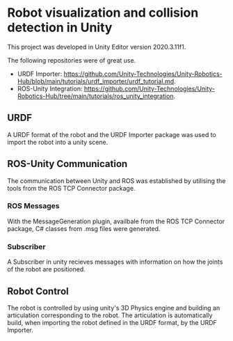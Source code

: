 # Robot visualization and collision detection in Unity
This project was developed in Unity Editor version 2020.3.11f1.

The following repositories were of great use.
- URDF Importer: https://github.com/Unity-Technologies/Unity-Robotics-Hub/blob/main/tutorials/urdf_importer/urdf_tutorial.md.
- ROS-Unity Integration: https://github.com/Unity-Technologies/Unity-Robotics-Hub/tree/main/tutorials/ros_unity_integration.

## URDF
A URDF format of the robot and the URDF Importer package was used to import the robot into a unity scene.

## ROS-Unity Communication
The communication between Unity and ROS was established by utilising the tools from the ROS TCP Connector package.

### ROS Messages
With the MessageGeneration plugin, availbale from the ROS TCP Connector package, C# classes from .msg files were generated.

### Subscriber
A Subscriber in unity recieves messages with information on how the joints of the robot are positioned.

## Robot Control
The robot is controlled by using unity's 3D Physics engine and building an articulation corresponding to the robot. The articulation is automatically build, when importing the robot defined in the URDF format, by the URDF Importer. 

